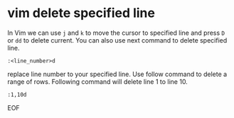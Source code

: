 # vim delete specified line
In Vim we can use `j` and `k` to move the cursor to specified line and press `D` or `dd` to delete current. You can also
use next command to delete specified line.
```
:<line_number>d
```
replace line number to your specified line.
Use follow command to delete a range of rows. Following command will delete line 1 to line 10.
```
:1,10d
```

EOF
